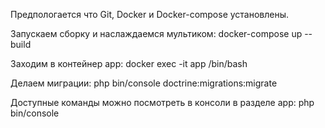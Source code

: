 Предпологается что Git, Docker и Docker-compose установлены.

Запускаем сборку и наслаждаемся мультиком:
docker-compose up --build

Заходим в контейнер app:
docker exec -it app /bin/bash

Делаем миграции:
php bin/console doctrine:migrations:migrate


Доступные команды можно посмотреть в консоли в разделе app:
php bin/console
